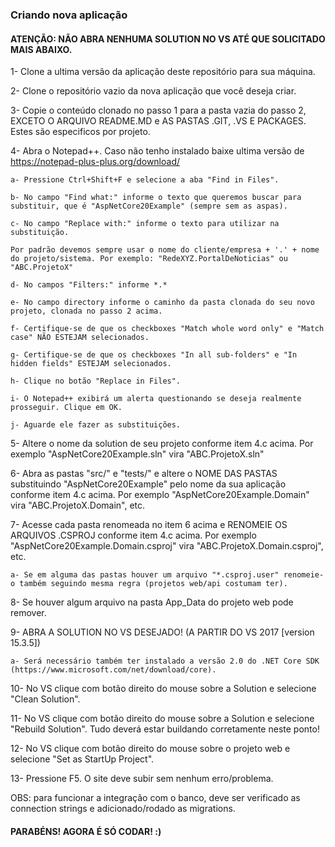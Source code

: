 ### Criando nova aplicação

#### ATENÇÃO: NÃO ABRA NENHUMA SOLUTION NO VS ATÉ QUE SOLICITADO MAIS ABAIXO.

1- Clone a ultima versão da aplicação deste repositório para sua máquina. 

2- Clone o repositório vazio da nova aplicação que você deseja criar.

3- Copie o conteúdo clonado no passo 1 para a pasta vazia do passo 2, EXCETO O ARQUIVO README.MD e AS PASTAS .GIT, .VS E PACKAGES. Estes são especificos por projeto.

4- Abra o Notepad++. Caso não tenho instalado baixe ultima versão de https://notepad-plus-plus.org/download/

	a- Pressione Ctrl+Shift+F e selecione a aba "Find in Files".
	
	b- No campo "Find what:" informe o texto que queremos buscar para substituir, que é "AspNetCore20Example" (sempre sem as aspas).
	
	c- No campo "Replace with:" informe o texto para utilizar na substituição.
	
	Por padrão devemos sempre usar o nome do cliente/empresa + '.' + nome do projeto/sistema. Por exemplo: "RedeXYZ.PortalDeNoticias" ou "ABC.ProjetoX"
	
	d- No campos "Filters:" informe *.*
	
	e- No campo directory informe o caminho da pasta clonada do seu novo projeto, clonada no passo 2 acima.
	
	f- Certifique-se de que os checkboxes "Match whole word only" e "Match case" NÃO ESTEJAM selecionados.
	
	g- Certifique-se de que os checkboxes "In all sub-folders" e "In hidden fields" ESTEJAM selecionados.
	
	h- Clique no botão "Replace in Files".
	
	i- O Notepad++ exibirá um alerta questionando se deseja realmente prosseguir. Clique em OK.
	
	j- Aguarde ele fazer as substituições.

5- Altere o nome da solution de seu projeto conforme item 4.c acima. Por exemplo "AspNetCore20Example.sln" vira "ABC.ProjetoX.sln"

6- Abra as pastas "src/" e "tests/" e altere o NOME DAS PASTAS substituindo "AspNetCore20Example" pelo nome da sua aplicação conforme item 4.c acima. Por exemplo "AspNetCore20Example.Domain" vira "ABC.ProjetoX.Domain", etc.

7- Acesse cada pasta renomeada no item 6 acima e RENOMEIE OS ARQUIVOS .CSPROJ conforme item 4.c acima. Por exemplo "AspNetCore20Example.Domain.csproj" vira "ABC.ProjetoX.Domain.csproj", etc.
	
	a- Se em alguma das pastas houver um arquivo "*.csproj.user" renomeie-o também seguindo mesma regra (projetos web/api costumam ter).
	
8- Se houver algum arquivo na pasta App_Data do projeto web pode remover.

9- ABRA A SOLUTION NO VS DESEJADO! (A PARTIR DO VS 2017 [version 15.3.5])

	a- Será necessário também ter instalado a versão 2.0 do .NET Core SDK (https://www.microsoft.com/net/download/core).

10- No VS clique com botão direito do mouse sobre a Solution e selecione "Clean Solution".

11- No VS clique com botão direito do mouse sobre a Solution e selecione "Rebuild Solution". Tudo deverá estar buildando corretamente neste ponto!

12- No VS clique com botão direito do mouse sobre o projeto web e selecione "Set as StartUp Project".

13- Pressione F5. O site deve subir sem nenhum erro/problema.

OBS: para funcionar a integração com o banco, deve ser verificado as connection strings e adicionado/rodado as migrations.

#### PARABÉNS! AGORA É SÓ CODAR! :)